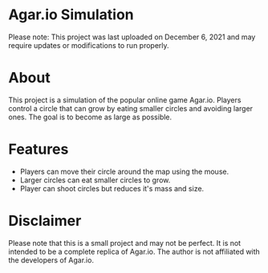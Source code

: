<h1>Agar.io Simulation</h1>
Please note: This project was last uploaded on December 6, 2021 and may require updates or modifications to run properly.

<h1>About</h1>
This project is a simulation of the popular online game Agar.io. Players control a circle that can grow by eating smaller circles and avoiding larger ones. The goal is to become as large as possible.

<h1>Features</h1>
<ul>
  <li>Players can move their circle around the map using the mouse.</li>
  <li>Larger circles can eat smaller circles to grow.</li>
  <li>Player can shoot circles but reduces it's mass and size. </li>
</ul>

<h1>Disclaimer</h1>
Please note that this is a small project and may not be perfect. It is not intended to be a complete replica of Agar.io. The author is not affiliated with the developers of Agar.io.
